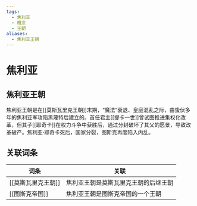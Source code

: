 ```yaml
---
tags:
  - 焦利亚
  - 概念
  - 王朝
aliases:
  - 焦利亚王朝
---
```

# 焦利亚

## 焦利亚王朝

焦利亚王朝是在[[莫斯瓦里克王朝]]末期，“魔法”衰退、皇庭混乱之际，由蛰伏多年的焦利亚军攻陷黑蔑特后建立的。首任君主[[提卡一世]]曾试图推进集权化改革，但其子[[耶奇卡]]在权力斗争中获胜后，通过分封破坏了其父的愿景，导致改革破产。焦利亚·耶奇卡死后，国家分裂，图斯克再度陷入内乱。

## 关联词条

| 词条          | 关联                 |
| ----------- | ------------------ |
| [[莫斯瓦里克王朝]] | 焦利亚王朝是莫斯瓦里克王朝的后继王朝 |
| [[图斯克帝国]]   | 焦利亚王朝是图斯克帝国的一个王朝   |
